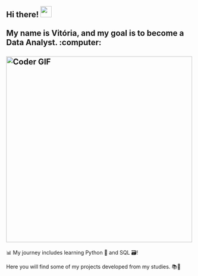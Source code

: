 <h2 align="left">
  Hi there! <img src="https://user-images.githubusercontent.com/42378118/110234147-e3259600-7f4e-11eb-95be-0c4047144dea.gif" width="30"><br>
  <br> My name is Vitória, and my goal is to become a Data Analyst. :computer:<br>
  <br>
  <img src="https://media1.giphy.com/media/v1.Y2lkPTc5MGI3NjExajV1NHh0Y3B6OHo5bHcxNnhiYXVuZm91Ynd2enp1d2JxOWdybzQ5cCZlcD12MV9pbnRlcm5hbF9naWZfYnlfaWQmY3Q9Zw/26tn33aiTi1jkl6H6/giphy.webp" alt="Coder GIF" width="500">
</h2>
📊 My journey includes learning Python 🐍 and SQL 🗃️!

Here you will find some of my projects developed from my studies. 📚🚀
